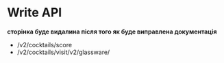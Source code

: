 # Write API

__сторінка буде видалина після того як буде виправлена документація__

 - /v2/cocktails/score
 - /v2/cocktails/visit/v2/glassware/